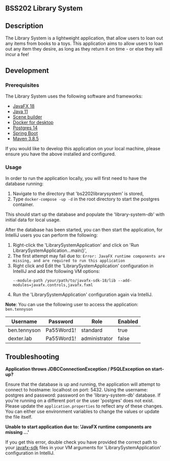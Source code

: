 ## BSS202 Library System

## Description

The Library System is a lightweight application, that allow users to loan out any items from books to a toys.
This application aims to allow users to loan out any item they desire, as long as they return it on time - or 
else they will incur a fee!

## Development

### Prerequisites

The Library System uses the following software and frameworks:

* [JavaFX 18](https://openjfx.io/)
* [Java 11](https://openjdk.java.net/projects/jdk/11/)
* [Scene builder](https://gluonhq.com/products/scene-builder/)
* [Docker for desktop](https://www.docker.com/products/docker-desktop/)
* [Postgres 14](https://www.postgresql.org/about/news/postgresql-14-released-2318/)
* [Spring Boot](https://spring.io/)
* [Maven 3.8.5](https://maven.apache.org/download.cgi?Preferred=ftp://ftp.osuosl.org/pub/apache/)

If you would like to develop this application on your local machine, please ensure you have the above installed
and configured.

### Usage

In order to run the application locally, you will first need to have the database running:

1. Navigate to the directory that 'bs2202librarysystem' is stored,
2. Type `docker-compose -up -d` in the root directory to start the postgres container.

This should start up the database and populate the 'library-system-db' with initial data for local usage.

After the database has been started, you can then start the application, for IntelliJ users you can perform the 
following:

1. Right-click the 'LibrarySystemApplication' and click on 'Run LibrarySystemApplication...main()',
2. The first attempt may fail due to: `Error: JavaFX runtime components are missing, and are required to run this application`
3. Right click and Edit the 'LibrarySystemApplication' configuration in IntelliJ and add the following VM options:
   ```
   --module-path /your/path/to/javafx-sdk-18/lib --add-modules=javafx.controls,javafx.fxml
    ```
4. Run the 'LibrarySystemApplication' configuration again via IntelliJ.

**Note**: You can use the following user to access the application: `ben.tennyson`

| Username     | Password   | Role          | Enabled |
|--------------|------------|---------------|---------|
| ben.tennyson | Pa55Word1! | standard      | true    |
| dexter.lab   | Pa55Word1! | administrator | false   |

## Troubleshooting

__Application throws JDBCConnectionException / PSQLException on start-up?__

Ensure that the database is up and running, the application will attempt to connect to hostname: localhost on port: 5432.
Using the username: postgres and password: password on the 'library-system-db' database. If you're running on a different 
port or the user 'postgres' does not exist. Please update the `application.properties` to reflect any of these changes.
You can either use environment variables to change the values or update the file itself.

__Unable to start application due to: 'JavaFX runtime components are missing ...'__

If you get this error, double check you have provided the correct path to your [javafx-sdk](https://gluonhq.com/products/javafx/) files in your VM arguments
for 'LibrarySystemApplication' configuration in IntelliJ.
